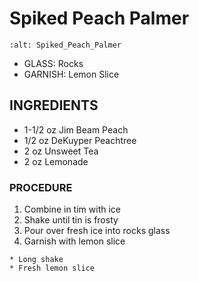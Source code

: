 # Spiked Peach Palmer

```{image} ../images/spikedPeachPalmer.jpg
:alt: Spiked_Peach_Palmer
```

* GLASS: Rocks
* GARNISH: Lemon Slice

## INGREDIENTS
* 1-1/2 oz  Jim Beam Peach
* 1/2 oz    DeKuyper Peachtree
* 2 oz      Unsweet Tea
* 2 oz      Lemonade

### PROCEDURE
1. Combine in tim with ice
2. Shake until tin is frosty
3. Pour over fresh ice into rocks glass
4. Garnish with lemon slice

```{important}
* Long shake
* Fresh lemon slice
```
